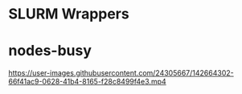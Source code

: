 # SLURM Wrappers




# nodes-busy
https://user-images.githubusercontent.com/24305667/142664302-66f41ac9-0628-41b4-8165-f28c8499f4e3.mp4

